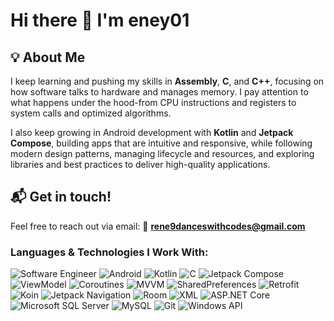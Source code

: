 # Hi there 👋 I'm eney01

## 💡 About Me

I keep learning and pushing my skills in **Assembly**, **C**, and **C++**, focusing on how software talks to hardware and manages memory. I pay attention to what happens under the hood-from CPU instructions and registers to system calls and optimized algorithms.

I also keep growing in Android development with **Kotlin** and **Jetpack Compose**, building apps that are intuitive and responsive, while following modern design patterns, managing lifecycle and resources, and exploring libraries and best practices to deliver high-quality applications.

## 📬 Get in touch!

Feel free to reach out via email:  📧 **rene9danceswithcodes@gmail.com**

</h4> <h3 align="left">Languages & Technologies I Work With:</h3>

![Software Engineer](https://img.shields.io/badge/Role-Software_Engineer-2d2d2d?style=for-the-badge&logo=github&logoColor=white)
![Android](https://img.shields.io/badge/Android-2d2d2d?style=for-the-badge&logo=android&logoColor=white)
![Kotlin](https://img.shields.io/badge/Kotlin-2d2d2d?style=for-the-badge&logo=kotlin&logoColor=white)
![C](https://img.shields.io/badge/C-2d2d2d?style=for-the-badge&logo=c&logoColor=white)
![Jetpack Compose](https://img.shields.io/badge/Jetpack_Compose-2d2d2d?style=for-the-badge&logo=jetpackcompose&logoColor=white)
![ViewModel](https://img.shields.io/badge/ViewModel-2d2d2d?style=for-the-badge&logo=android&logoColor=white)
![Coroutines](https://img.shields.io/badge/Coroutines-2d2d2d?style=for-the-badge&logo=kotlin&logoColor=white)
![MVVM](https://img.shields.io/badge/MVVM-2d2d2d?style=for-the-badge&logo=android&logoColor=white)
![SharedPreferences](https://img.shields.io/badge/SharedPreferences-2d2d2d?style=for-the-badge&logo=android&logoColor=white)
![Retrofit](https://img.shields.io/badge/Retrofit-2d2d2d?style=for-the-badge&logo=retrofit&logoColor=white)
![Koin](https://img.shields.io/badge/Koin-2d2d2d?style=for-the-badge&logo=koin&logoColor=white)
![Jetpack Navigation](https://img.shields.io/badge/Jetpack_Navigation-2d2d2d?style=for-the-badge&logo=android&logoColor=white)
![Room](https://img.shields.io/badge/Room-2d2d2d?style=for-the-badge&logo=android&logoColor=white)
![XML](https://img.shields.io/badge/XML-2d2d2d?style=for-the-badge&logo=xml&logoColor=white)
![ASP.NET Core](https://img.shields.io/badge/ASP.NET_Core-2d2d2d?style=for-the-badge&logo=.net&logoColor=white)
![Microsoft SQL Server](https://img.shields.io/badge/Microsoft_SQL_Server-2d2d2d?style=for-the-badge&logo=microsoftsqlserver&logoColor=white)
![MySQL](https://img.shields.io/badge/MySQL-2d2d2d?style=for-the-badge&logo=mysql&logoColor=white)
![Git](https://img.shields.io/badge/Git-2d2d2d?style=for-the-badge&logo=git&logoColor=white)
![Windows API](https://img.shields.io/badge/Windows_API-2d2d2d?style=for-the-badge&logo=windows&logoColor=white)
